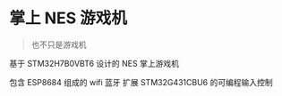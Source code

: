 # 掌上 NES 游戏机
> 也不只是游戏机

基于 STM32H7B0VBT6 设计的 NES 掌上游戏机

包含 ESP8684 组成的 wifi 蓝牙 扩展
STM32G431CBU6 的可编程输入控制


<!-- 可能要合并两个仓库，合并我之前在别的项目里写的代码 -->
<!-- https://www.zhihu.com/question/633582071 -->